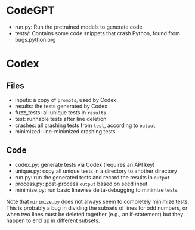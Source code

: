 # CodeGPT
* run.py: Run the pretrained models to generate code
* tests/: Contains some code snippets that crash Python, found from bugs.python.org

# Codex
## Files
* inputs: a copy of `prompts`, used by Codex
* results: the tests generated by Codex
* fuzz\_tests: all unique tests in `results`
* test: runnable tests after line deletion
* crashes: all crashing tests from `test`, according to `output`
* minimized: line-minimized crashing tests

## Code
* codex.py: generate tests via Codex (requires an API key)
* unique.py: copy all unique tests in a directory to another directory
* run.py: run the generated tests and record the results in `output`
* process.py: post-process `output` based on seed input
* minimize.py: run basic linewise delta-debugging to minimize tests.

Note that `minimize.py` does not always seem to completely minimize tests.
This is probably a bug in dividing the subsets of lines for odd numbers, or
when two lines must be deleted together (e.g., an if-statement) but they
happen to end up in different subsets.

